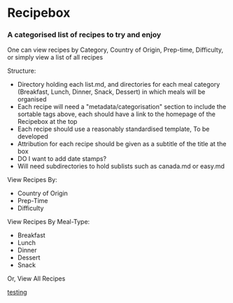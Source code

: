 # Recipebox
### A categorised list of recipes to try and enjoy

One can view recipes by Category, Country of Origin, Prep-time, Difficulty, or simply view a list of all recipes

Structure:

- Directory holding each list.md, and directories for each meal category (Breakfast, Lunch, Dinner, Snack, Dessert) in which meals will be organised
- Each recipe will need a "metadata/categorisation" section to include the sortable tags above, each should have a link to the homepage of the Recipebox at the top
- Each recipe should use a reasonably standardised template, To be developed
- Attribution for each recipe should be given as a subtitle of the title at the box
- DO I want to add date stamps?
- Will need subdirectories to hold sublists such as canada.md or easy.md


View Recipes By:
- Country of Origin
- Prep-Time
- Difficulty

View Recipes By Meal-Type:
- Breakfast
- Lunch
- Dinner
- Dessert
- Snack

Or, View All Recipes

[testing](https://github.com/wyattshanahan/Recipebox/blob/main/countries/Canada.md)
